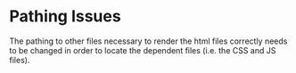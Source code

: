 # Pathing Issues
The pathing to other files necessary to render the html files correctly needs to be changed in order to locate the dependent files (i.e. the CSS and JS files).
